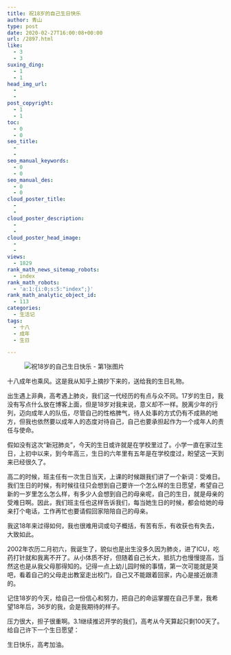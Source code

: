 ```yaml
---
title: 祝18岁的自己生日快乐
author: 青山
type: post
date: 2020-02-27T16:00:08+00:00
url: /2897.html
like:
  - 3
  - 3
suxing_ding:
  - 1
  - 1
head_img_url:
  - 
  - 
post_copyright:
  - 1
  - 1
toc:
  - 0
  - 0
seo_title:
  - 
  - 
seo_manual_keywords:
  - 0
  - 0
seo_manual_des:
  - 0
  - 0
cloud_poster_title:
  - 
  - 
cloud_poster_description:
  - 
  - 
cloud_poster_head_image:
  - 
  - 
views:
  - 1829
rank_math_news_sitemap_robots:
  - index
rank_math_robots:
  - 'a:1:{i:0;s:5:"index";}'
rank_math_analytic_object_id:
  - 113
categories:
  - 生活记
tags:
  - 十八
  - 成年
  - 生日

---
```

<div class="wp-block-image">
  <figure class="aligncenter size-full"><img decoding="async" src="http://yinji.org/wp-content/uploads/2020/07/2020071104033595-scaled.jpg" class="wp-image-3135"/ alt="祝18岁的自己生日快乐 - 第1张图片" title="祝18岁的自己生日快乐 - 第1张图片 | 印记" ></figure>
</div>

十八成年也乘风。这是我从知乎上摘抄下来的，送给我的生日礼物。

出生遇上非典，高考遇上肺炎，我们这一代经历的有点与众不同。17岁的生日，我没有写点什么放在博客上面，但是18岁对我来说，意义却不一样。脱离少年的行列，迈向成年人的队伍，尽管自己的性格脾气，待人处事的方式仍有不成熟的地方，但我也依然要以成年人的态度对待自己，自己也要承担起作为一个成年人的责任与使命。

假如没有这次“新冠肺炎”，今天的生日或许就是在学校里过了。小学一直在家过生日，上初中以来，到今年高三，生日的六年里有五年是在学校度过，盼望这一天到来已经很久了。

高二的时候，班主任有一次生日当天，上课的时候跟我们讲了一个新词：受难日。我们生日的时候，有时候往往只会想到自己要许一个怎么样的生日愿望，希望自己新的一岁里怎么怎么样，有多少人会想到自己的母亲呢，自己的生日，就是母亲的受难日啊。因此，我们班主任也这样告诉我们，每当她生日的时候，都会给她的母亲打个电话，工作再忙也要请假回家陪陪自己的母亲。

我这18年来过得如何，我也很难用词或句子概括，有苦有乐，有收获也有失去，大致如此。

2002年农历二月初六，我诞生了，貌似也是出生没多久因为肺炎，进了ICU，吃药打针就和我离不开了。从小体质不好，但随着自己长大，抵抗力也慢慢提高，当然这也是从我父母那得知的。记得一点上幼儿园时候的事情，第一次可能就是哭吧，看着自己的父母走出教室走出校门，自己又不能跟着回家，内心是接近崩溃的。

记住18岁的今天，给自己一份信心和努力，把自己的命运掌握在自己手里，我希望18年后，36岁的我，会是我期待的样子。

压力很大，担子很重啊。3.1继续推迟开学的我们，高考从今天算起只剩100天了。给自己许下一个生日愿望：

生日快乐，高考加油。